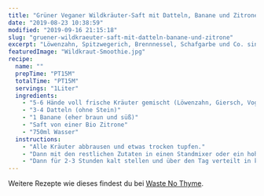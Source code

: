 ```yaml
---
title: "Grüner Veganer Wildkräuter-Saft mit Datteln, Banane und Zitrone"
date: "2019-08-23 10:38:59"
modified: "2019-09-16 21:15:18"
slug: "gruener-wildkraeuter-saft-mit-datteln-banane-und-zitrone"
excerpt: "Löwenzahn, Spitzwegerich, Brennnessel, Schafgarbe und Co. sind nicht nur auf der Wiese schön anzusehen. Auch als Smoothie machen sie sich besonders gut, wenn du deinen Stoffwechsel ankurbeln willst. "
featuredImage: "Wildkraut-Smoothie.jpg"
recipe:
  name: ""
  prepTime: "PT15M"
  totalTime: "PT15M"
  servings: "1Liter"
  ingredients:
    - "5-6 Hände voll frische Kräuter gemischt (Löwenzahn, Giersch, Vogelmiere, Schafgarbe, Brennnessel, Spitzwegerich, Jungspinat)."
    - "3-4 Datteln (ohne Stein)"
    - "1 Banane (eher braun und süß)"
    - "Saft von einer Bio Zitrone"
    - "750ml Wasser"
  instructions:
    - "Alle Kräuter abbrausen und etwas trocken tupfen."
    - "Dann mit den restlichen Zutaten in einen Standmixer oder ein hohes Gefäß für den Stabmixer füllen und zu einem feinen, grünen Smoothie verarbeiten."
    - "Dann für 2-3 Stunden kalt stellen und über den Tag verteilt in kleinen Mengen genießen."
---
```


Weitere Rezepte wie dieses findest du bei [Waste No Thyme](https://wastenothyme.com).